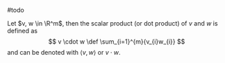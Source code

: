 #todo 

Let $v, w \in \R^m$, then the scalar product (or dot product) of $v$ and $w$ is defined as
$$
v \cdot w \def \sum_{i=1}^{m}{v_{i}w_{i}}
$$
and can be denoted with $\langle v, w \rangle$ or $v \cdot w$.